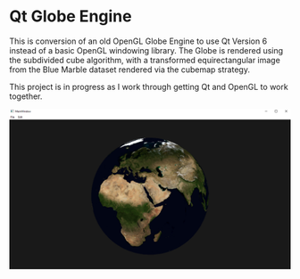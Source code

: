 # Qt Globe Engine
This is conversion of an old OpenGL Globe Engine to use Qt Version 6 instead of a basic OpenGL windowing library. The Globe is rendered using the subdivided cube algorithm, with a transformed equirectangular image from the Blue Marble dataset rendered via the cubemap strategy.

This project is in progress as I work through getting Qt and OpenGL to work together.

![Image of the application running](https://github.com/IanJRigg/Qt_Globe_Engine/blob/master/images/screenshot.PNG)

